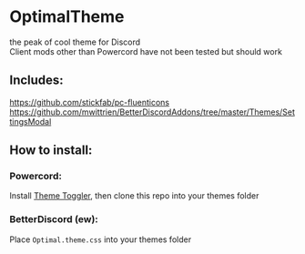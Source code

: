 # OptimalTheme 
the peak of cool theme for Discord  
Client mods other than Powercord have not been tested but should work  

## Includes:
https://github.com/stickfab/pc-fluenticons
https://github.com/mwittrien/BetterDiscordAddons/tree/master/Themes/SettingsModal

## How to install:  

### Powercord:
Install [Theme Toggler](https://github.com/redstonekasi/theme-toggler), then clone this repo into your themes folder  

### BetterDiscord (ew):
Place `Optimal.theme.css` into your themes folder
